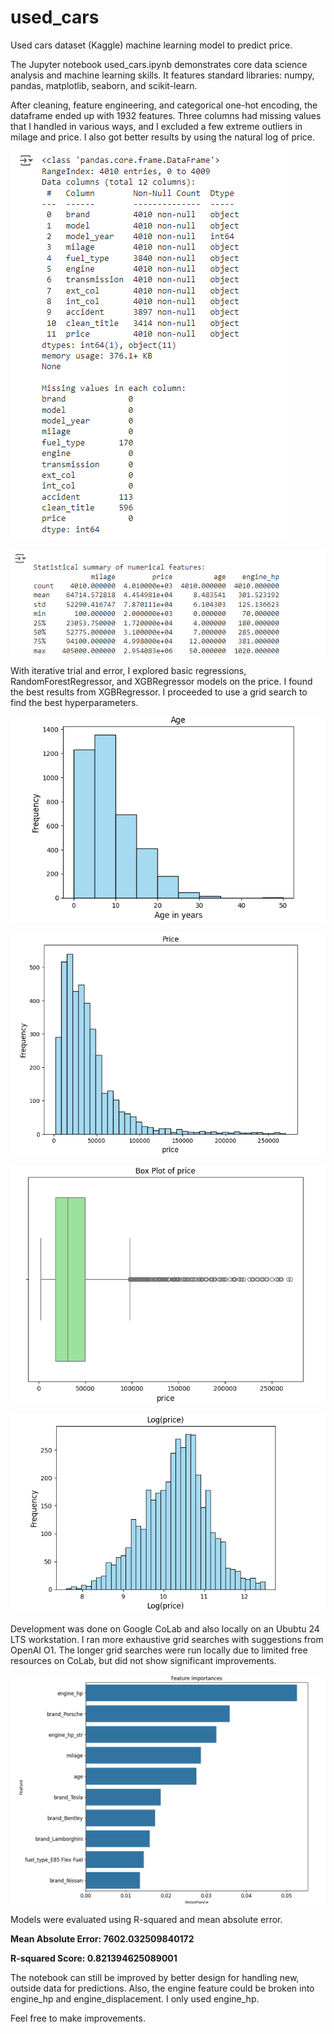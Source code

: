 # used_cars
Used cars dataset (Kaggle) machine learning model to predict price.

The Jupyter notebook used_cars.ipynb demonstrates core data science analysis and machine learning skills. It features standard libraries: numpy, pandas, matplotlib, seaborn, and scikit-learn.

After cleaning, feature engineering, and categorical one-hot encoding, the dataframe ended up with 1932 features. Three columns had missing values that I handled in various ways, and I excluded a few extreme outliers in milage and price. I also got better results by using the natural log of price.

![info](used-cars-info.png)

![info-2](used-cars-info-2.png)

With iterative trial and error, I explored basic regressions, RandomForestRegressor, and XGBRegressor models on the price. I found the best results from XGBRegressor. I proceeded to use a 
grid search to find the best hyperparameters. 

![age histogram](user-cars-age-histogram.png)

![price histogram](used-cars-price-histogram.png)

![price boxplot](used-cars-price-boxplot.png)

![log(price) histogram](used-cars-log-price-histogram.png)

Development was done on Google CoLab and also locally on an Ububtu 24 LTS workstation. I ran more exhaustive grid searches with suggestions from OpenAI O1. The longer grid searches were run locally due to limited free resources on CoLab, but did not show significant improvements.

![most importance features](used-car-feature-importances.png)

Models were evaluated using R-squared and mean absolute error.

**Mean Absolute Error: 7602.032509840172**

**R-squared Score: 0.821394625089001**

The notebook can still be improved by better design for handling new, outside data for predictions. Also, the engine feature could be broken into engine_hp and engine_displacement. I only used engine_hp.

Feel free to make improvements.




